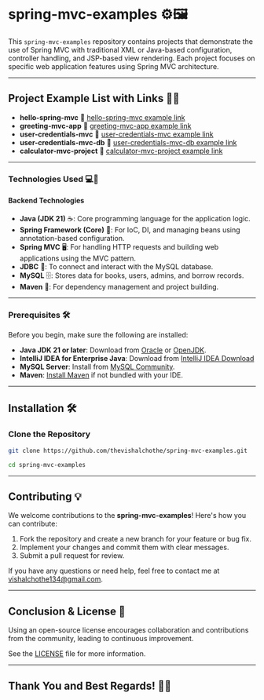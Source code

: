 # spring-mvc-examples ⚙️🖼️

This `spring-mvc-examples` repository contains projects that demonstrate the use of Spring MVC with traditional XML or Java-based configuration, controller handling, and JSP-based view rendering. Each project focuses on specific web application features using Spring MVC architecture.

---

## Project Example List with Links 🔗📂

- **hello-spring-mvc** 🔗 [hello-spring-mvc example link](https://github.com/thevishalchothe/spring-mvc-examples/tree/4baab3f371655c6a1d686a9d2fcc8d81553f50b3/hello-spring-mvc)
- **greeting-mvc-app** 🔗 [greeting-mvc-app example link](https://github.com/thevishalchothe/spring-mvc-examples/tree/4baab3f371655c6a1d686a9d2fcc8d81553f50b3/greeting-mvc-app)
- **user-credentials-mvc** 🔗 [user-credentials-mvc example link](https://github.com/thevishalchothe/spring-mvc-examples/tree/4baab3f371655c6a1d686a9d2fcc8d81553f50b3/user-credentials-mvc)
- **user-credentials-mvc-db** 🔗 [user-credentials-mvc-db example link](https://github.com/thevishalchothe/spring-mvc-examples/tree/4baab3f371655c6a1d686a9d2fcc8d81553f50b3/user-credentials-mvc-db)
- **calculator-mvc-project** 🔗 [calculator-mvc-project example link](https://github.com/thevishalchothe/spring-mvc-examples/tree/87fbaf692bba1b17dd8085cd87117ea8db521219/calculator-mvc-project)

---


### **Technologies Used** 💻🔧

#### **Backend Technologies**
- **Java (JDK 21)** ☕️: Core programming language for the application logic.
- **Spring Framework (Core)** 🌱: For IoC, DI, and managing beans using annotation-based configuration.
- **Spring MVC** 🖥️: For handling HTTP requests and building web applications using the MVC pattern.
- **JDBC** 📡: To connect and interact with the MySQL database.
- **MySQL** 🗄️: Stores data for books, users, admins, and borrow records.
- **Maven** 🧰: For dependency management and project building.

---

### **Prerequisites** 🛠️

Before you begin, make sure the following are installed:

- **Java JDK 21 or later**: Download from [Oracle](https://www.oracle.com/java/technologies/javase/jdk21-archive-downloads.html) or [OpenJDK](https://jdk.java.net/21/).
- **IntelliJ IDEA for Enterprise Java**: Download from [IntelliJ IDEA Download](https://www.jetbrains.com/idea/download/)
- **MySQL Server**: Install from [MySQL Community](https://dev.mysql.com/downloads/installer/).
- **Maven**: [Install Maven](https://maven.apache.org/install.html) if not bundled with your IDE.

---

## **Installation** 🛠️

### **Clone the Repository**

```bash
git clone https://github.com/thevishalchothe/spring-mvc-examples.git

cd spring-mvc-examples
   ```

---

## **Contributing** 💡

We welcome contributions to the **spring-mvc-examples**! Here's how you can contribute:

1. Fork the repository and create a new branch for your feature or bug fix.
2. Implement your changes and commit them with clear messages.
3. Submit a pull request for review.

If you have any questions or need help, feel free to contact me at [vishalchothe134@gmail.com](mailto:vishalchothe134@gmail.com).

---

## **Conclusion & License** 📜

Using an open-source license encourages collaboration and contributions from the community, leading to continuous improvement.

See the [LICENSE](https://github.com/thevishalchothe) file for more information.

---

## **Thank You and Best Regards!** 🙏🎉

